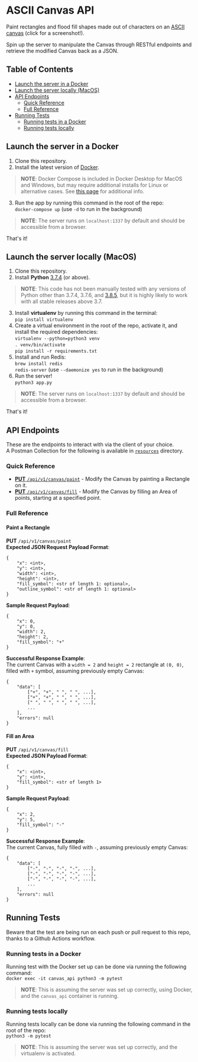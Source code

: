 # ASCII Canvas API

Paint rectangles and flood fill shapes made out of characters on an [ASCII canvas](https://user-images.githubusercontent.com/45996749/94441259-38dd6180-01ab-11eb-9724-eb4828b409d9.png) (click for a screenshot!).

Spin up the server to manipulate the Canvas through RESTful endpoints and retrieve the modified Canvas back as a JSON.

## Table of Contents
- [Launch the server in a Docker](#launch-the-server-in-a-docker)
- [Launch the server locally (MacOS)](#launch-the-server-locally-macos)
- [API Endpoints](#api-endpoints)
  * [Quick Reference](#quick-reference)
  * [Full Reference](#full-reference)
- [Running Tests](#running-tests)
  * [Running tests in a Docker](#running-tests-in-a-docker)
  * [Running tests locally](#running-tests-locally)

## Launch the server in a Docker

1. Clone this repository.
2. Install the latest version of [Docker](https://docs.docker.com/get-docker/).
> **NOTE**: Docker Compose is included in Docker Desktop for MacOS and Windows, but may require additional installs for Linux or alternative cases. See [this page](https://docs.docker.com/compose/install/) for additional info.
3. Run the app by running this command in the root of the repo:  
`docker-compose up` (use `-d` to run in the background)
> **NOTE**: The server runs on `localhost:1337` by default and should be accessible from a browser.


That's it!

## Launch the server locally (MacOS)

1. Clone this repository.
2. Install **Python** [3.7.4](https://www.python.org/ftp/python/3.7.4/python-3.7.4-macosx10.6.pkg) (or above).
> **NOTE**: This code has not been manually tested with any versions of Python other than 3.7.4, 3.7.6, and [3.8.5](https://www.python.org/downloads/release/python-385/), but it is highly likely to work with all stable releases above 3.7. 
3. Install **virtualenv** by running this command in the terminal:  
 `pip install virtualenv`
4.  Create a virtual environment in the root of the repo, activate it, and install the required dependencies:  
`virtualenv --python=python3 venv`  
`. venv/bin/activate`  
`pip install -r requirements.txt`  
5. Install and run Redis:  
`brew install redis`  
`redis-server` (use `--daemonize yes` to run in the background)  
5. Run the server!  
`python3 app.py`  
> **NOTE**: The server runs on `localhost:1337` by default and should be accessible from a browser.

That's it!

## API Endpoints

These are the endpoints to interact with via the client of your choice.  
A Postman Collection for the following is available in [`resources`](resources) directory.  
### Quick Reference
* [**PUT** `/api/v1/canvas/paint`](#paint-a-rectangle) - Modify the Canvas by painting a Rectangle on it.
* [**PUT** `/api/v1/canvas/fill`](#fill-an-area) - Modify the Canvas by filling an Area of points, starting at a specified point.

### Full Reference
#### Paint a Rectangle
**PUT** `/api/v1/canvas/paint`  
**Expected JSON Request Payload Format**:  
```
{
    "x": <int>,
    "y": <int>,
    "width": <int>,
    "height": <int>,
    "fill_symbol": <str of length 1: optional>,
    "outline_symbol": <str of length 1: optional>
}
```  
**Sample Request Payload**:
``` 
{
    "x": 0,
    "y": 0,
    "width": 2,
    "height": 2,
    "fill_symbol": "+"
}
```  
**Successful Response Example**:  
The current Canvas with a `width = 2` and `height = 2` rectangle at `(0, 0)`, filled with `+` symbol, assuming previously empty Canvas:  
```
{
    "data": [
        ["+", "+", " ", " ", ...],
        ["+", "+", " ", " ", ...],
        [" ", " ", " ", " ", ...],
        ...
    ],
    "errors": null
} 
```  

#### Fill an Area
**PUT** `/api/v1/canvas/fill`  
**Expected JSON Payload Format**:  
```
{
    "x": <int>,
    "y": <int>,
    "fill_symbol": <str of length 1>
}
```
**Sample Request Payload**:
``` 
{
    "x": 2,
    "y": 5,
    "fill_symbol": "-"
}
```  
**Successful Response Example**:  
The current Canvas, fully filled with `-`, assuming previously empty Canvas:  
```
{
    "data": [
        ["-", "-", "-", "-", ...],
        ["-", "-", "-", "-", ...],
        ["-", "-", "-", "-", ...],
        ...
    ],
    "errors": null
} 
```  
## Running Tests  
Beware that the test are being run on each push or pull request to this repo, thanks to a Github Actions workflow.
### Running tests in a Docker
Running test with the Docker set up can be done via running the following command:  
`docker exec -it canvas_api python3 -m pytest`
> **NOTE**: This is assuming the server was set up correctly, using Docker, and the `canvas_api` container is running.  
### Running tests locally
Running tests locally can be done via running the following command in the root of the repo:  
`python3 -m pytest`  
> **NOTE**: This is assuming the server was set up correctly, and the virtualenv is activated.
